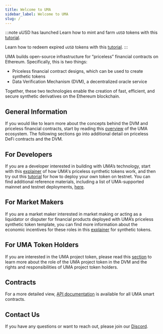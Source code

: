 ```yaml
---
title: Welcome to UMA
sidebar_label: Welcome to UMA
slug: /
---
```


:::note uUSD has launched
Learn how to mint and farm `uUSD` tokens with this [tutorial](users/mint-farm-yusd.md).

Learn how to redeem expired `uUSD` tokens with this [tutorial](users/redeem-tokens.md).
:::

UMA builds open-source infrastructure for “priceless” financial contracts on Ethereum. Specifically, this is two things:

- Priceless financial contract designs, which can be used to create synthetic tokens
- Data Verification Mechanism (DVM), a decentralized oracle service

Together, these two technologies enable the creation of fast, efficient, and secure synthetic derivatives on the Ethereum blockchain.

## General Information

If you would like to learn more about the concepts behind the DVM and priceless financial contracts, start by reading this [overview](getting-started/overview.md) of the UMA ecosystem. The following sections go into additional detail on priceless DeFi contracts and the DVM.

## For Developers

If you are a developer interested in building with UMA’s technology, start with this [explainer](synthetic-tokens/explainer.md) of how UMA's priceless synthetic tokens work, and then try out this [tutorial](developers/mint-locally.md) for how to deploy your own token on testnet. You can find additional reference materials, including a list of UMA-supported mainnet and testnet deployments, [here](dev-ref/addresses.md).

## For Market Makers

If you are a market maker interested in market making or acting as a liquidator or disputer for financial products deployed with UMA’s priceless synthetic token template, you can find more information about the economic incentives for these roles in this [explainer](synthetic-tokens/explainer.md) for synthetic tokens.

## For UMA Token Holders

If you are interested in the UMA project token, please read this [section](uma-tokenholders/uma-holders.md) to learn more about the role of the UMA project token in the DVM and the rights and responsibilities of UMA project token holders.

## Contracts

For a more detailed view, [API documentation](https://docs-dot-uma-protocol.appspot.com/uma/index.html) is available for all UMA smart contracts.

## Contact Us

If you have any questions or want to reach out, please join our [Discord](https://discord.umaproject.org/).
